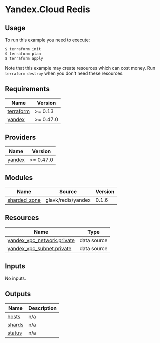 # Yandex.Cloud Redis

## Usage

To run this example you need to execute:

```bash
$ terraform init
$ terraform plan
$ terraform apply
```

Note that this example may create resources which can cost money. Run `terraform destroy` when you don't need these resources.

<!-- BEGINNING OF PRE-COMMIT-TERRAFORM DOCS HOOK -->
## Requirements

| Name | Version |
|------|---------|
| <a name="requirement_terraform"></a> [terraform](#requirement\_terraform) | >= 0.13 |
| <a name="requirement_yandex"></a> [yandex](#requirement\_yandex) | >= 0.47.0 |

## Providers

| Name | Version |
|------|---------|
| <a name="provider_yandex"></a> [yandex](#provider\_yandex) | >= 0.47.0 |

## Modules

| Name | Source | Version |
|------|--------|---------|
| <a name="module_sharded_zone"></a> [sharded\_zone](#module\_sharded\_zone) | glavk/redis/yandex | 0.1.6 |

## Resources

| Name | Type |
|------|------|
| [yandex_vpc_network.private](https://registry.terraform.io/providers/yandex-cloud/yandex/latest/docs/data-sources/vpc_network) | data source |
| [yandex_vpc_subnet.private](https://registry.terraform.io/providers/yandex-cloud/yandex/latest/docs/data-sources/vpc_subnet) | data source |

## Inputs

No inputs.

## Outputs

| Name | Description |
|------|-------------|
| <a name="output_hosts"></a> [hosts](#output\_hosts) | n/a |
| <a name="output_shards"></a> [shards](#output\_shards) | n/a |
| <a name="output_status"></a> [status](#output\_status) | n/a |
<!-- END OF PRE-COMMIT-TERRAFORM DOCS HOOK -->